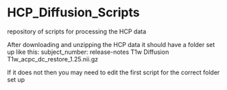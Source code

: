 # HCP_Diffusion_Scripts
repository of scripts for processing the HCP data

After downloading and unzipping the HCP data it should have a folder set up like this:
subject_number:
  release-notes
  T1w
    Diffusion
    T1w_acpc_dc_restore_1.25.nii.gz

If it does not then you may need to edit the first script for the correct folder set up

